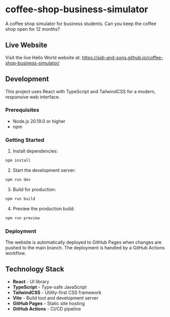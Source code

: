 # coffee-shop-business-simulator
A coffee shop simulator for business students. Can you keep the coffee shop open for 12 months?

## Live Website
Visit the live Hello World website at: https://sidi-and-sons.github.io/coffee-shop-business-simulator/

## Development

This project uses React with TypeScript and TailwindCSS for a modern, responsive web interface.

### Prerequisites
- Node.js 20.19.0 or higher
- npm

### Getting Started

1. Install dependencies:
```bash
npm install
```

2. Start the development server:
```bash
npm run dev
```

3. Build for production:
```bash
npm run build
```

4. Preview the production build:
```bash
npm run preview
```

### Deployment

The website is automatically deployed to GitHub Pages when changes are pushed to the main branch. The deployment is handled by a GitHub Actions workflow.

## Technology Stack

- **React** - UI library
- **TypeScript** - Type-safe JavaScript
- **TailwindCSS** - Utility-first CSS framework
- **Vite** - Build tool and development server
- **GitHub Pages** - Static site hosting
- **GitHub Actions** - CI/CD pipeline
